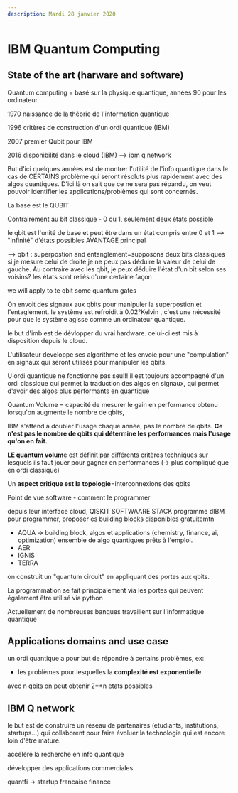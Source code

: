 ```yaml
---
description: Mardi 28 janvier 2020
---
```


# IBM Quantum Computing

## State of the art \(harware and software\)

Quantum computing = basé sur la physique quantique, années 90 pour les ordinateur

1970 naissance de la théorie de l'information quantique

1996 critères de construction d'un ordi quantique \(IBM\)

2007 premier Qubit pour IBM

2016 disponibilité dans le cloud \(IBM\) --&gt; ibm q network



But d'ici quelques années est de montrer l'utilité de l'info quantique dans le cas de CERTAINS problème qui seront résoluts plus rapidement avec des algos quantiques. D'ici là on sait que ce ne sera pas répandu, on veut pouvoir identifier les applications/problèmes qui sont concernés.



La base est le QUBIT 

Contrairement au bit classique - 0 ou 1, seulement deux états possible

le qbit est l'unité de base et peut être dans un état compris entre 0 et 1 --&gt; "infinité" d'états possibles AVANTAGE principal

--&gt; qbit : superpostion and entanglement=supposons deux bits classiques si je mesure celui de droite je ne peux pas déduire la valeur de celui de gauche. Au contraire avec les qbit, je peux déduire l'état d'un bit selon ses voisins? les états sont reliés d'une certaine façon

we will apply to te qbit some quantum gates



On envoit des signaux aux qbits pour manipuler la superpostion et l'entaglement.  le système est refroidit à 0.02°Kelvin , c'est une nécessité pour que le système agisse comme un ordinateur quantique.



le but d'imb est de dévlopper du vrai hardware. celui-ci est mis à disposition depuis le cloud.

L'utilisateur developpe ses algorithme et les envoie pour une "compulation" en signaux qui seront utilisés pour manipuler les qbits.

U ordi quantique ne fonctionne pas seul!! il est toujours accompagné d'un ordi classique qui permet la traduction des algos en signaux, qui permet d'avoir des algos plus performants en quantique



Quantum Volume = capacité de mesurer le gain en performance obtenu lorsqu'on augmente le nombre de qbits,

IBM s'attend à doubler l'usage chaque année, pas le nombre de qbits. **Ce n'est pas le nombre de qbits qui détermine les performances mais l'usage qu'on en fait.**

**LE quantum volum**e est définit par différents critères techniques sur lesquels ils faut jouer pour gagner en performances \(-&gt; plus compliqué que en ordi classique\)

Un **aspect critique est la topologie**=interconnexions des qbits



Point de vue software - comment le programmer

depuis leur interface cloud, QISKIT SOFTWAARE STACK programme dIBM pour programmer, proposer es building blocks disponibles gratuitemtn

* AQUA -&gt; building block, algos et applications \(chemistry, finance, ai, optimization\) ensemble de algo quantiques prêts à l'emploi.
* AER
* IGNIS
* TERRA

on construit un "quantum circuit" en appliquant des portes aux qbits.

La programmation se fait principalement via les portes qui peuvent également être utilisé via python

Actuellement de nombreuses banques travaillent sur l'informatique quantique

## Applications domains and use case

un ordi quantique a pour but de répondre à certains problèmes, ex:

* les problèmes pour lesquelles la **complexité est exponentielle**

avec n qbits on peut obtenir 2\*\*n etats possibles



## IBM Q network

le but est de construire un réseau de partenaires \(etudiants, institutions, startups...\) qui collaborent pour faire évoluer la technologie qui est encore loin d'être mature.

accéléré la recherche en info quantique

développer des applications commerciales



quantfi -&gt; startup francaise finance



